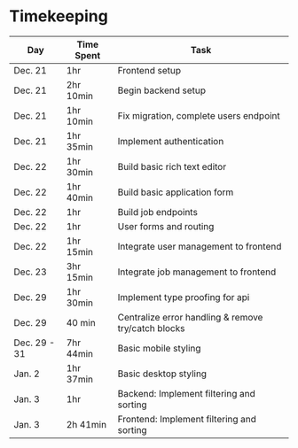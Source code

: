 # Timekeeping

| Day          | Time Spent | Task                                                |
| ------------ | ---------- | --------------------------------------------------- |
| Dec. 21      | 1hr        | Frontend setup                                      |
| Dec. 21      | 2hr 10min  | Begin backend setup                                 |
| Dec. 21      | 1hr 10min  | Fix migration, complete users endpoint              |
| Dec. 21      | 1hr 35min  | Implement authentication                            |
| Dec. 22      | 1hr 30min  | Build basic rich text editor                        |
| Dec. 22      | 1hr 40min  | Build basic application form                        |
| Dec. 22      | 1hr        | Build job endpoints                                 |
| Dec. 22      | 1hr        | User forms and routing                              |
| Dec. 22      | 1hr 15min  | Integrate user management to frontend               |
| Dec. 23      | 3hr 15min  | Integrate job management to frontend                |
| Dec. 29      | 1hr 30min  | Implement type proofing for api                     |
| Dec. 29      | 40 min     | Centralize error handling & remove try/catch blocks |
| Dec. 29 - 31 | 7hr 44min  | Basic mobile styling                                |
| Jan. 2       | 1hr 37min  | Basic desktop styling                               |
| Jan. 3       | 1hr        | Backend: Implement filtering and sorting            |
| Jan. 3       | 2h 41min   | Frontend: Implement filtering and sorting           |
